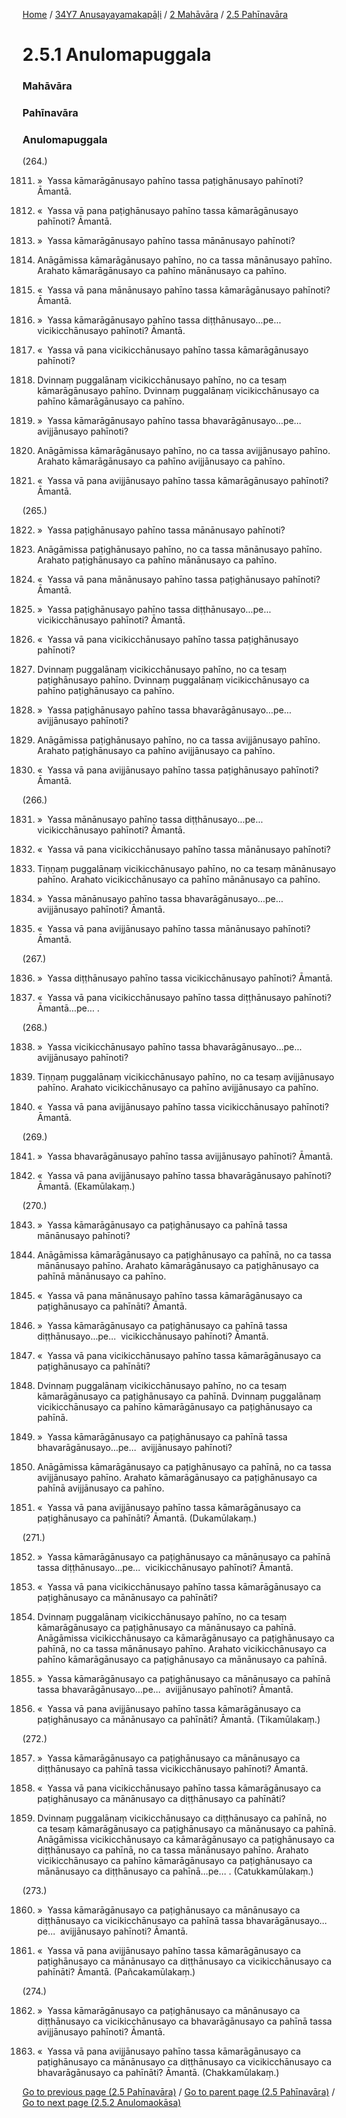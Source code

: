 
[Home](/) / [34Y7 Anusayayamakapāḷi](/tipitaka/34Y7.md) / [2 Mahāvāra](/tipitaka/34Y7/2.md) / [2.5 Pahīnavāra](/tipitaka/34Y7/2/2.5.md)

# 2.5.1 Anulomapuggala

### Mahāvāra

### Pahīnavāra

### Anulomapuggala

(264.)

1811. »  Yassa kāmarāgānusayo pahīno tassa paṭighānusayo pahīnoti? Āmantā.

1812. «  Yassa vā pana paṭighānusayo pahīno tassa kāmarāgānusayo pahīnoti? Āmantā.

1813. »  Yassa kāmarāgānusayo pahīno tassa mānānusayo pahīnoti?

1814. Anāgāmissa kāmarāgānusayo pahīno, no ca tassa mānānusayo pahīno. Arahato kāmarāgānusayo ca pahīno mānānusayo ca pahīno.

1815. «  Yassa vā pana mānānusayo pahīno tassa kāmarāgānusayo pahīnoti? Āmantā.

1816. »  Yassa kāmarāgānusayo pahīno tassa diṭṭhānusayo…pe…  vicikicchānusayo pahīnoti? Āmantā.

1817. «  Yassa vā pana vicikicchānusayo pahīno tassa kāmarāgānusayo pahīnoti?

1818. Dvinnaṃ puggalānaṃ vicikicchānusayo pahīno, no ca tesaṃ kāmarāgānusayo pahīno. Dvinnaṃ puggalānaṃ vicikicchānusayo ca pahīno kāmarāgānusayo ca pahīno.

1819. »  Yassa kāmarāgānusayo pahīno tassa bhavarāgānusayo…pe…  avijjānusayo pahīnoti?

1820. Anāgāmissa kāmarāgānusayo pahīno, no ca tassa avijjānusayo pahīno. Arahato kāmarāgānusayo ca pahīno avijjānusayo ca pahīno.

1821. «  Yassa vā pana avijjānusayo pahīno tassa kāmarāgānusayo pahīnoti? Āmantā.

(265.)

1822. »  Yassa paṭighānusayo pahīno tassa mānānusayo pahīnoti?

1823. Anāgāmissa paṭighānusayo pahīno, no ca tassa mānānusayo pahīno. Arahato paṭighānusayo ca pahīno mānānusayo ca pahīno.

1824. «  Yassa vā pana mānānusayo pahīno tassa paṭighānusayo pahīnoti? Āmantā.

1825. »  Yassa paṭighānusayo pahīno tassa diṭṭhānusayo…pe…  vicikicchānusayo pahīnoti? Āmantā.

1826. «  Yassa vā pana vicikicchānusayo pahīno tassa paṭighānusayo pahīnoti?

1827. Dvinnaṃ puggalānaṃ vicikicchānusayo pahīno, no ca tesaṃ paṭighānusayo pahīno. Dvinnaṃ puggalānaṃ vicikicchānusayo ca pahīno paṭighānusayo ca pahīno.

1828. »  Yassa paṭighānusayo pahīno tassa bhavarāgānusayo…pe…  avijjānusayo pahīnoti?

1829. Anāgāmissa paṭighānusayo pahīno, no ca tassa avijjānusayo pahīno. Arahato paṭighānusayo ca pahīno avijjānusayo ca pahīno.

1830. «  Yassa vā pana avijjānusayo pahīno tassa paṭighānusayo pahīnoti? Āmantā.

(266.)

1831. »  Yassa mānānusayo pahīno tassa diṭṭhānusayo…pe…  vicikicchānusayo pahīnoti? Āmantā.

1832. «  Yassa vā pana vicikicchānusayo pahīno tassa mānānusayo pahīnoti?

1833. Tiṇṇaṃ puggalānaṃ vicikicchānusayo pahīno, no ca tesaṃ mānānusayo pahīno. Arahato vicikicchānusayo ca pahīno mānānusayo ca pahīno.

1834. »  Yassa mānānusayo pahīno tassa bhavarāgānusayo…pe…  avijjānusayo pahīnoti? Āmantā.

1835. «  Yassa vā pana avijjānusayo pahīno tassa mānānusayo pahīnoti? Āmantā.

(267.)

1836. »  Yassa diṭṭhānusayo pahīno tassa vicikicchānusayo pahīnoti? Āmantā.

1837. «  Yassa vā pana vicikicchānusayo pahīno tassa diṭṭhānusayo pahīnoti? Āmantā…pe… .

(268.)

1838. »  Yassa vicikicchānusayo pahīno tassa bhavarāgānusayo…pe…  avijjānusayo pahīnoti?

1839. Tiṇṇaṃ puggalānaṃ vicikicchānusayo pahīno, no ca tesaṃ avijjānusayo pahīno. Arahato vicikicchānusayo ca pahīno avijjānusayo ca pahīno.

1840. «  Yassa vā pana avijjānusayo pahīno tassa vicikicchānusayo pahīnoti? Āmantā.

(269.)

1841. »  Yassa bhavarāgānusayo pahīno tassa avijjānusayo pahīnoti? Āmantā.

1842. «  Yassa vā pana avijjānusayo pahīno tassa bhavarāgānusayo pahīnoti? Āmantā. (Ekamūlakaṃ.)

(270.)

1843. »  Yassa kāmarāgānusayo ca paṭighānusayo ca pahīnā tassa mānānusayo pahīnoti?

1844. Anāgāmissa kāmarāgānusayo ca paṭighānusayo ca pahīnā, no ca tassa mānānusayo pahīno. Arahato kāmarāgānusayo ca paṭighānusayo ca pahīnā mānānusayo ca pahīno.

1845. «  Yassa vā pana mānānusayo pahīno tassa kāmarāgānusayo ca paṭighānusayo ca pahīnāti? Āmantā.

1846. »  Yassa kāmarāgānusayo ca paṭighānusayo ca pahīnā tassa diṭṭhānusayo…pe…  vicikicchānusayo pahīnoti? Āmantā.

1847. «  Yassa vā pana vicikicchānusayo pahīno tassa kāmarāgānusayo ca paṭighānusayo ca pahīnāti?

1848. Dvinnaṃ puggalānaṃ vicikicchānusayo pahīno, no ca tesaṃ kāmarāgānusayo ca paṭighānusayo ca pahīnā. Dvinnaṃ puggalānaṃ vicikicchānusayo ca pahīno kāmarāgānusayo ca paṭighānusayo ca pahīnā.

1849. »  Yassa kāmarāgānusayo ca paṭighānusayo ca pahīnā tassa bhavarāgānusayo…pe…  avijjānusayo pahīnoti?

1850. Anāgāmissa kāmarāgānusayo ca paṭighānusayo ca pahīnā, no ca tassa avijjānusayo pahīno. Arahato kāmarāgānusayo ca paṭighānusayo ca pahīnā avijjānusayo ca pahīno.

1851. «  Yassa vā pana avijjānusayo pahīno tassa kāmarāgānusayo ca paṭighānusayo ca pahīnāti? Āmantā. (Dukamūlakaṃ.)

(271.)

1852. »  Yassa kāmarāgānusayo ca paṭighānusayo ca mānānusayo ca pahīnā tassa diṭṭhānusayo…pe…  vicikicchānusayo pahīnoti? Āmantā.

1853. «  Yassa vā pana vicikicchānusayo pahīno tassa kāmarāgānusayo ca paṭighānusayo ca mānānusayo ca pahīnāti?

1854. Dvinnaṃ puggalānaṃ vicikicchānusayo pahīno, no ca tesaṃ kāmarāgānusayo ca paṭighānusayo ca mānānusayo ca pahīnā. Anāgāmissa vicikicchānusayo ca kāmarāgānusayo ca paṭighānusayo ca pahīnā, no ca tassa mānānusayo pahīno. Arahato vicikicchānusayo ca pahīno kāmarāgānusayo ca paṭighānusayo ca mānānusayo ca pahīnā.

1855. »  Yassa kāmarāgānusayo ca paṭighānusayo ca mānānusayo ca pahīnā tassa bhavarāgānusayo…pe…  avijjānusayo pahīnoti? Āmantā.

1856. «  Yassa vā pana avijjānusayo pahīno tassa kāmarāgānusayo ca paṭighānusayo ca mānānusayo ca pahīnāti? Āmantā. (Tikamūlakaṃ.)

(272.)

1857. »  Yassa kāmarāgānusayo ca paṭighānusayo ca mānānusayo ca diṭṭhānusayo ca pahīnā tassa vicikicchānusayo pahīnoti? Āmantā.

1858. «  Yassa vā pana vicikicchānusayo pahīno tassa kāmarāgānusayo ca paṭighānusayo ca mānānusayo ca diṭṭhānusayo ca pahīnāti?

1859. Dvinnaṃ puggalānaṃ vicikicchānusayo ca diṭṭhānusayo ca pahīnā, no ca tesaṃ kāmarāgānusayo ca paṭighānusayo ca mānānusayo ca pahīnā. Anāgāmissa vicikicchānusayo ca kāmarāgānusayo ca paṭighānusayo ca diṭṭhānusayo ca pahīnā, no ca tassa mānānusayo pahīno. Arahato vicikicchānusayo ca pahīno kāmarāgānusayo ca paṭighānusayo ca mānānusayo ca diṭṭhānusayo ca pahīnā…pe… . (Catukkamūlakaṃ.)

(273.)

1860. »  Yassa kāmarāgānusayo ca paṭighānusayo ca mānānusayo ca diṭṭhānusayo ca vicikicchānusayo ca pahīnā tassa bhavarāgānusayo…pe…  avijjānusayo pahīnoti? Āmantā.

1861. «  Yassa vā pana avijjānusayo pahīno tassa kāmarāgānusayo ca paṭighānusayo ca mānānusayo ca diṭṭhānusayo ca vicikicchānusayo ca pahīnāti? Āmantā. (Pañcakamūlakaṃ.)

(274.)

1862. »  Yassa kāmarāgānusayo ca paṭighānusayo ca mānānusayo ca diṭṭhānusayo ca vicikicchānusayo ca bhavarāgānusayo ca pahīnā tassa avijjānusayo pahīnoti? Āmantā.

1863. «  Yassa vā pana avijjānusayo pahīno tassa kāmarāgānusayo ca paṭighānusayo ca mānānusayo ca diṭṭhānusayo ca vicikicchānusayo ca bhavarāgānusayo ca pahīnāti? Āmantā. (Chakkamūlakaṃ.)

[Go to previous page (2.5 Pahīnavāra)](/tipitaka/34Y7/2/2.5.md) / [Go to parent page (2.5 Pahīnavāra)](/tipitaka/34Y7/2/2.5.md) / [Go to next page (2.5.2 Anulomaokāsa)](/tipitaka/34Y7/2/2.5/2.5.2.md)



